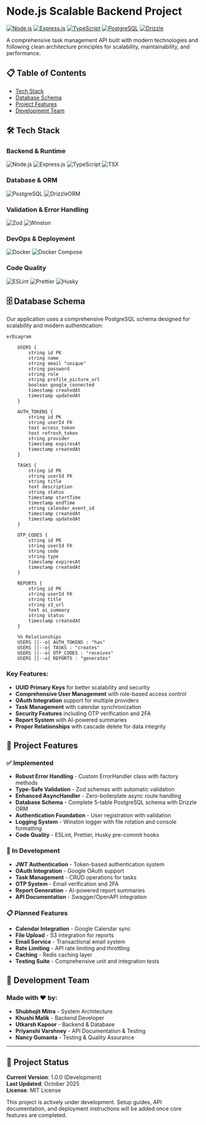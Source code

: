 # Node.js Scalable Backend Project

[![Node.js](https://img.shields.io/badge/Node.js-43853D?style=for-the-badge&logo=node.js&logoColor=white)](https://nodejs.org/)
[![Express.js](https://img.shields.io/badge/Express.js-404D59?style=for-the-badge&logo=express&logoColor=white)](https://expressjs.com/)
[![TypeScript](https://img.shields.io/badge/TypeScript-007ACC?style=for-the-badge&logo=typescript&logoColor=white)](https://www.typescriptlang.org/)
[![PostgreSQL](https://img.shields.io/badge/PostgreSQL-316192?style=for-the-badge&logo=postgresql&logoColor=white)](https://www.postgresql.org/)
[![Drizzle](https://img.shields.io/badge/Drizzle-C5F74F?style=for-the-badge&logo=drizzle&logoColor=black)](https://orm.drizzle.team/)

A comprehensive task management API built with modern technologies and following clean architecture principles for scalability, maintainability, and performance.

## 📋 Table of Contents

- [Tech Stack](#️-tech-stack)
- [Database Schema](#️-database-schema)
- [Project Features](#-project-features)
- [Development Team](#-development-team)

## 🛠️ Tech Stack

### Backend & Runtime

![Node.js](https://img.shields.io/badge/Node.js-43853D?style=flat-square&logo=node.js&logoColor=white)
![Express.js](https://img.shields.io/badge/Express.js-404D59?style=flat-square&logo=express&logoColor=white)
![TypeScript](https://img.shields.io/badge/TypeScript-007ACC?style=flat-square&logo=typescript&logoColor=white)
![TSX](https://img.shields.io/badge/TSX-3178C6?style=flat-square&logo=typescript&logoColor=white)

### Database & ORM

![PostgreSQL](https://img.shields.io/badge/PostgreSQL-316192?style=flat-square&logo=postgresql&logoColor=white)
![DrizzleORM](https://img.shields.io/badge/DrizzleORM-C5F74F?style=flat-square&logo=drizzle&logoColor=black)

### Validation & Error Handling

![Zod](https://img.shields.io/badge/Zod-3068B7?style=flat-square&logo=zod&logoColor=white)
![Winston](https://img.shields.io/badge/Winston-231F20?style=flat-square&logoColor=white)

### DevOps & Deployment

![Docker](https://img.shields.io/badge/Docker-2496ED?style=flat-square&logo=docker&logoColor=white)
![Docker Compose](https://img.shields.io/badge/Docker_Compose-2496ED?style=flat-square&logo=docker&logoColor=white)

### Code Quality

![ESLint](https://img.shields.io/badge/ESLint-4B32C3?style=flat-square&logo=eslint&logoColor=white)
![Prettier](https://img.shields.io/badge/Prettier-F7B93E?style=flat-square&logo=prettier&logoColor=black)
![Husky](https://img.shields.io/badge/Husky-42B883?style=flat-square&logoColor=white)

## 🗄️ Database Schema

Our application uses a comprehensive PostgreSQL schema designed for scalability and modern authentication:

```mermaid
erDiagram

    USERS {
        string id PK
        string name
        string email "unique"
        string password
        string role
        string profile_picture_url
        boolean google_connected
        timestamp createdAt
        timestamp updatedAt
    }

    AUTH_TOKENS {
        string id PK
        string userId FK
        text access_token
        text refresh_token
        string provider
        timestamp expiresAt
        timestamp createdAt
    }

    TASKS {
        string id PK
        string userId FK
        string title
        text description
        string status
        timestamp startTime
        timestamp endTime
        string calendar_event_id
        timestamp createdAt
        timestamp updatedAt
    }

    OTP_CODES {
        string id PK
        string userId FK
        string code
        string type
        timestamp expiresAt
        timestamp createdAt
    }

    REPORTS {
        string id PK
        string userId FK
        string title
        string s3_url
        text ai_summary
        string status
        timestamp createdAt
    }

    %% Relationships
    USERS ||--o{ AUTH_TOKENS : "has"
    USERS ||--o{ TASKS : "creates"
    USERS ||--o{ OTP_CODES : "receives"
    USERS ||--o{ REPORTS : "generates"

```

### Key Features:

- **UUID Primary Keys** for better scalability and security
- **Comprehensive User Management** with role-based access control
- **OAuth Integration** support for multiple providers
- **Task Management** with calendar synchronization
- **Security Features** including OTP verification and 2FA
- **Report System** with AI-powered summaries
- **Proper Relationships** with cascade delete for data integrity

## 🚀 Project Features

### ✅ Implemented

- **Robust Error Handling** - Custom ErrorHandler class with factory methods
- **Type-Safe Validation** - Zod schemas with automatic validation
- **Enhanced AsyncHandler** - Zero-boilerplate async route handling
- **Database Schema** - Complete 5-table PostgreSQL schema with Drizzle ORM
- **Authentication Foundation** - User registration with validation
- **Logging System** - Winston logger with file rotation and console formatting
- **Code Quality** - ESLint, Prettier, Husky pre-commit hooks

### 🚧 In Development

- **JWT Authentication** - Token-based authentication system
- **OAuth Integration** - Google OAuth support
- **Task Management** - CRUD operations for tasks
- **OTP System** - Email verification and 2FA
- **Report Generation** - AI-powered report summaries
- **API Documentation** - Swagger/OpenAPI integration

### 📋 Planned Features

- **Calendar Integration** - Google Calendar sync
- **File Upload** - S3 integration for reports
- **Email Service** - Transactional email system
- **Rate Limiting** - API rate limiting and throttling
- **Caching** - Redis caching layer
- **Testing Suite** - Comprehensive unit and integration tests

## 👥 Development Team

### Made with ❤️ by:

- **Shubhojit Mitra** - System Architecture
- **Khushi Malik** - Backend Developer
- **Utkarsh Kapoor** - Backend & Database
- **Priyanshi Varshney** - API Documentation & Testing
- **Nancy Gumanta** - Testing & Quality Assurance

---

## 📝 Project Status

**Current Version**: 1.0.0 (Development)  
**Last Updated**: October 2025  
**License**: MIT License

This project is actively under development. Setup guides, API documentation, and deployment instructions will be added once core features are completed.
